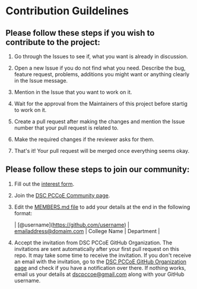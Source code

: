 # Contribution Guildelines

## Please follow these steps if you wish to contribute to the project:

1. Go through the Issues to see if, what you want is already in discussion.

2. Open a new Issue if you do not find what you need. Describe the bug, feature request, problems, additions you might want or anything clearly in the Issue message.

3. Mention in the Issue that you want to work on it.

4. Wait for the approval from the Maintainers of this project before startig to work on it.

5. Create a pull request after making the changes and mention the Issue number that your pull request is related to.

6. Make the required changes if the reviewer asks for them. 

7. That's it! Your pull request will be merged once everything seems okay.

## Please follow these steps to join our community:

1. Fill out the <a target="_blank" href="https://bit.ly/join-dscpccoe">interest form</a>.

2. Join the <a target="_blank" href="https://bit.ly/dscpccoe-dscpage">DSC PCCoE Community page</a>.

3. Edit the <a target="_blank" href="./MEMBERS.md">MEMBERS.md file</a> to add your details at the end in the following format: 

    | \[@username](https://github.com/username) | emailaddress@domaim.com | College Name | Department |

4. Accept the invitation from DSC PCCoE GitHub Organization. The invitations are sent automatically after your first pull request on this repo. It may take some time to receive the invitation. If you don't receive an email with the invitation, go to the <a target="_blank" href="https://github.com/dscpccoe">DSC PCCoE GitHub Organization page</a> and check if you have a notification over there. If nothing works, email us your details at dscpccoe@gmail.com along with your GitHub username.
